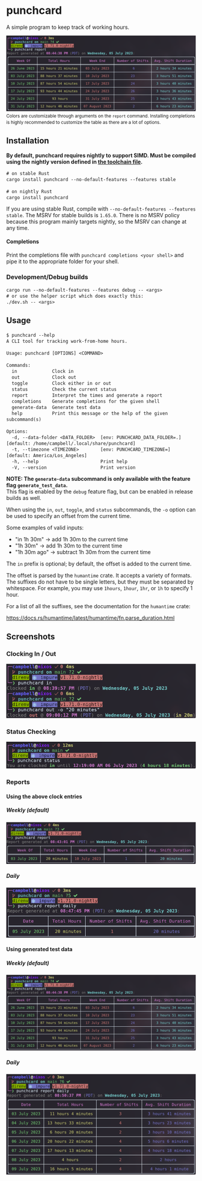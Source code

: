 # punchcard

A simple program to keep track of working hours.

![weekly report table](./assets/report_weekly_testdata.png)
<small>Colors are customizable through arguments on the `report` command. Installing completions is highly recommended to customize the table as there are a lot of options.</small>

## Installation

**By default, punchcard requires nightly to support SIMD. Must be compiled using the nightly version defined in [the toolchain file](./rust-toolchain.toml).**

```shell
# on stable Rust
cargo install punchcard --no-default-features --features stable

# on nightly Rust
cargo install punchcard
```

If you are using stable Rust, compile with `--no-default-features --features stable`. The MSRV for stable builds is `1.65.0`. There is no MSRV policy because this program mainly targets nightly, so the MSRV can change at any time.

#### Completions

Print the completions file with `punchcard completions <your shell>` and pipe it to the appropriate folder for your shell.

### Development/Debug builds

```shell
cargo run --no-default-features --features debug -- <args>
# or use the helper script which does exactly this:
./dev.sh -- <args>
```

## Usage

```
$ punchcard --help
A CLI tool for tracking work-from-home hours.

Usage: punchcard [OPTIONS] <COMMAND>

Commands:
  in             Clock in
  out            Clock out
  toggle         Clock either in or out
  status         Check the current status
  report         Interpret the times and generate a report
  completions    Generate completions for the given shell
  generate-data  Generate test data
  help           Print this message or the help of the given subcommand(s)

Options:
  -d, --data-folder <DATA_FOLDER>  [env: PUNCHCARD_DATA_FOLDER=.] [default: /home/campbell/.local/share/punchcard]
  -t, --timezone <TIMEZONE>        [env: PUNCHCARD_TIMEZONE=] [default: America/Los_Angeles]
  -h, --help                       Print help
  -V, --version                    Print version
```

**NOTE: The `generate-data` subcommand is only available with the feature flag `generate_test_data`.**
<br />
This flag is enabled by the `debug` feature flag, but can be enabled in release builds as well.

When using the `in`, `out`, `toggle`, and `status` subcommands, the `-o` option can be used to specify an offset from the current time.

Some examples of valid inputs:

- "in 1h 30m" -> add 1h 30m to the current time
- "1h 30m" -> add 1h 30m to the current time
- "1h 30m ago" -> subtract 1h 30m from the current time

The `in` prefix is optional; by default, the offset is added to the current time.

The offset is parsed by the `humantime` crate. It accepts a variety of formats. The suffixes do not have to be single letters, but they must be separated by whitespace. For example, you may use `1hours`, `1hour`, `1hr`, or `1h` to specify 1 hour.

For a list of all the suffixes, see the documentation for the `humantime` crate:

https://docs.rs/humantime/latest/humantime/fn.parse_duration.html

## Screenshots

### Clocking In / Out

![clocking in and out](./assets/clock.png)

### Status Checking

![clock status command](./assets/status.png)

### Reports

#### Using the above clock entries

##### Weekly (default)

![weekly report table](./assets/report_weekly.png)

##### Daily

![daily report table](./assets/report_daily.png)

#### Using generated test data

##### Weekly (default)

![weekly report table with test data](./assets/report_weekly_testdata.png)

##### Daily

![daily report table with test data](./assets/report_daily_testdata.png)
